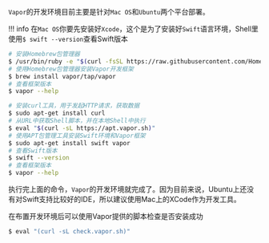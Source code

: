 `Vapor`的开发环境目前主要是针对`Mac OS`和`Ubuntu`两个平台部署。

!!! info
    在`Mac OS`你要先安装好`Xcode`，这个是为了安装好`Swift`语言环境，Shell里使用`$ swift --version`查看Swift版本


```bash tab="MacOS"
# 安装Homebrew包管理器
$ /usr/bin/ruby -e "$(curl -fsSL https://raw.githubusercontent.com/Homebrew/install/master/install)"
# 使用Homebrew包管理器安装Vapor开发框架
$ brew install vapor/tap/vapor
# 查看框架版本
$ vapor --help
```

```bash tab="Ubuntu"
# 安装curl工具，用于发起HTTP请求，获取数据
$ sudo apt-get install curl
# 从URL中获取Shell脚本，并在本地Shell中执行
$ eval "$(curl -sL https://apt.vapor.sh)"
# 使用APT包管理工具安装Swift环境和Vapor框架
$ sudo apt-get install swift vapor
# 查看Swift版本
$ swift --version
# 查看框架版本
$ vapor --help
```

执行完上面的命令，`Vapor`的开发环境就完成了。因为目前来说，Ubuntu上还没有对Swift支持比较好的IDE，所以建议使用Mac上的XCode作为开发工具。

在布置开发环境后可以使用Vapor提供的脚本检查是否安装成功

```bash
$ eval "(curl -sL check.vapor.sh)"
```